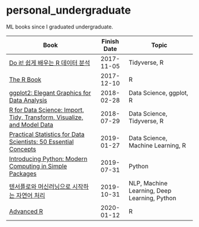 personal_undergraduate
============================

ML books since I graduated undergraduate.

| Book | Finish Date | Topic 
|----------|:--------------:|-------|
|[Do it! 쉽게 배우는 R 데이터 분석](http://www.yes24.com/Product/Goods/43868089)|2017-11-05|Tidyverse, R|
|[The R Book](https://www.amazon.com/R-Book-Michael-J-Crawley/dp/0470973927/ref=sr_1_2?keywords=the+R+book&qid=1585008936&rnid=2941120011&s=books&sr=1-2&swrs=C2685C74B38013F9113D1E3F3DBCBDDF)|2017-12-10|R|
|[ggplot2: Elegant Graphics for Data Analysis](https://www.amazon.com/ggplot2-Elegant-Graphics-Data-Analysis-ebook/dp/B01GVCRF6M/ref=sr_1_2?keywords=ggplot&qid=1585008623&sr=8-2)|2018-02-28|Data Science, ggplot, R|
|[R for Data Science: Import, Tidy, Transform, Visualize, and Model Data](https://www.amazon.com/Data-Science-Transform-Visualize-Model-ebook/dp/B01NAJAEN5/ref=sr_1_1?crid=1D1IM8LNCVBQ&keywords=r+for+data+science&qid=1585008482&sprefix=R+for+data+%2Caps%2C332&sr=8-1)|2018-07-29|Data Science, Tidyverse, R|
|[Practical Statistics for Data Scientists: 50 Essential Concepts](https://www.amazon.com/Practical-Statistics-Data-Scientists-Essential/dp/1491952962/ref=sr_1_1?crid=I8WEQ6D6DNOB&keywords=practical+statistics+for+data+scientists&qid=1584685678&sprefix=practical+stati%2Caps%2C326&sr=8-1)|2019-01-27|Data Science, Machine Learning, R|
|[Introducing Python: Modern Computing in Simple Packages](https://www.amazon.com/Introducing-Python-Modern-Computing-Packages/dp/1449359361/ref=sr_1_16?keywords=introducing+python&qid=1585009762&sr=8-16)|2019-07-31|Python|
|[텐서플로와 머신러닝으로 시작하는 자연어 처리](https://www.aladin.co.kr/shop/wproduct.aspx?ItemId=180250561)|2019-10-31|NLP, Machine Learning, Deep Learning, Python|
|[Advanced R](https://www.amazon.com/Advanced-Second-Chapman-Hall-CRC-ebook/dp/B07SBHXXD1/ref=sr_1_1?keywords=advanced+r&qid=1585008745&sr=8-1)|2020-01-12|R|
